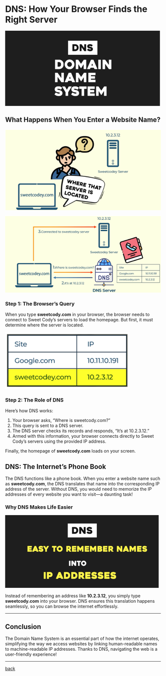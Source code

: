 # **DNS: How Your Browser Finds the Right Server**

![02.png](img/02.png)

## **What Happens When You Enter a Website Name?**

![03.png](img/03.png)

![04.png](img/04.png)

### **Step 1: The Browser’s Query**

When you type **sweetcody.com** in your browser, the browser needs to connect to Sweet Cody’s servers to load the homepage. But first, it must determine where the server is located.

![05.png](img/05.png)

### **Step 2: The Role of DNS**

Here’s how DNS works:

1. Your browser asks, “Where is sweetcody.com?”  
2. This query is sent to a DNS server.  
3. The DNS server checks its records and responds, “It’s at 10.2.3.12.”  
4. Armed with this information, your browser connects directly to Sweet Cody’s servers using the provided IP address.

Finally, the homepage of **sweetcody.com** loads on your screen.

## **DNS: The Internet’s Phone Book**

The DNS functions like a phone book. When you enter a website name such as **sweetcody.com**, the DNS translates that name into the corresponding IP address of the server. Without DNS, you would need to memorize the IP addresses of every website you want to visit—a daunting task\!


### **Why DNS Makes Life Easier**

![06.png](img/06.png)

Instead of remembering an address like **10.2.3.12**, you simply type **sweetcody.com** into your browser. DNS ensures this translation happens seamlessly, so you can browse the internet effortlessly.

---
## **Conclusion**

The Domain Name System is an essential part of how the internet operates, simplifying the way we access websites by linking human-readable names to machine-readable IP addresses. Thanks to DNS, navigating the web is a user-friendly experience\!

---

[back](../README.md)